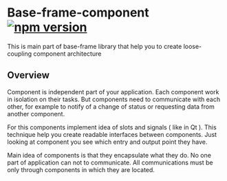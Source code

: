 # Base-frame-component [![npm version](https://badge.fury.io/js/base-frame-component.svg)](http://badge.fury.io/js/base-frame-component)

This is main part of base-frame library that help you to create loose-coupling component architecture

## Overview

Component is independent part of your application. Each component work in isolation on their tasks.
But components need to communicate with each other, for example to notify of a change of status or
requesting data from another component.

For this components implement idea of slots and signals ( like in Qt ). This technique help you create
readable interfaces between components. Just looking at component you see which entry and output point they
have.

Main idea of components is that they encapsulate what they do. No one part of application can not to communicate.
All communications must be only through components in which they are located.